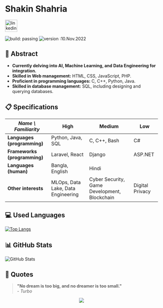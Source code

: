 # Shakin Shahria

[<img src='https://cdn.jsdelivr.net/npm/simple-icons@3.0.1/icons/linkedin.svg' alt='linkedin' height='40'>](https://www.linkedin.com/in/shakin-shahria-277082229)

![build: passing](https://img.shields.io/badge/build-passing-success)
![version :10.Nov.2022](https://img.shields.io/badge/version-10.nov.2022-informational)



## 🌟 Abstract

- **Currently delving into AI, Machine Learning, and Data Engineering for integration.**
- **Skilled in Web management:** HTML, CSS, JavaScript, PHP.
- **Proficient in programming languages:** C, C++, Python, Java.
- **Skilled in database management:** SQL, including designing and querying databases.

## 📋 Specifications

| *Name \ Familiarity*     | High                    | Medium              | Low       |
|--------------------------|-------------------------|---------------------|-----------|
| **Languages (programming)** | Python, Java, SQL      | C, C++, Bash        | C#        |
| **Frameworks (programming)**| Laravel, React         | Django              | ASP.NET   |
| **Languages (human)**    | Bangla, English          | Hindi               |           |
| **Other interests**      | MLOps, Data Lake, Data Engineering | Cyber Security, Game Development, Blockchain | Digital Privacy |

## 💻 Used Languages

[![Top Langs](https://github-readme-stats.vercel.app/api/top-langs/?username=shakin-shahria&layout=compact&bg_color=151515&text_color=ffffff&card_width=445&title_color=fff)](https://github.com/anuraghazra/github-readme-stats)

## 📊 GitHub Stats

![GitHub Stats](https://github-readme-stats.vercel.app/api?username=shakin-shahria&show_icons=true&bg_color=151515&text_color=ffffff&icon_color=58a6ff&title_color=58a6ff&hide_border=true)

## 💬 Quotes

> **"No dream is too big, and no dreamer is too small."**  
> *- Turbo*

<p align="center">
  <img src="https://capsule-render.vercel.app/api?type=waving&color=0:EEFF00,100:a82da8&height=100&section=footer"/>
</p>
